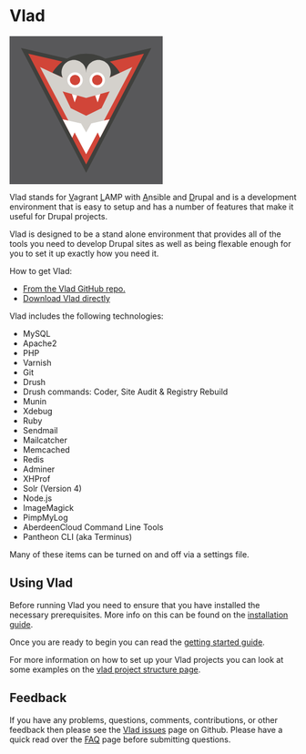 <h1>Vlad</h1>

<svg style="background-color:#58585A;padding:20px" width="229px" height="220px" viewBox="0 0 229 220" version="1.1" xmlns="http://www.w3.org/2000/svg" xmlns:xlink="http://www.w3.org/1999/xlink" xmlns:sketch="http://www.bohemiancoding.com/sketch/ns">
    <!-- Generator: Sketch 3.2.2 (9983) - http://www.bohemiancoding.com/sketch -->
    <title>Slice 1</title>
    <desc>Created with Sketch.</desc>
    <defs>
        <path id="path-1" d="M41.556,11.432 L0.233,0.057 L14.556,29.432 L41.556,42.801 L68.556,29.432 L82.879,0.057 L41.556,11.432"></path>
    </defs>
    <g id="Page-1" stroke="none" stroke-width="1" fill="none" fill-rule="evenodd" sketch:type="MSPage">
        <g id="vlad-logo" sketch:type="MSLayerGroup">
            <path d="M114.611,27.307 L0,0.626 L114.563,220 L229.006,0.651 L114.611,27.307" id="Fill-1" fill="#3F403D" sketch:type="MSShapeGroup"></path>
            <path d="M114.556,205.307 L216.122,10.64 L114.556,34.307 L12.896,10.64 L114.556,205.307" id="Fill-2" fill="#D14538" sketch:type="MSShapeGroup"></path>
            <path d="M114.556,71.838 L173.892,44.345 C161.772,24.248 139.736,10.807 114.556,10.807 C89.377,10.807 67.341,24.248 55.221,44.345 L114.556,71.838" id="Fill-3" fill="#3F403D" sketch:type="MSShapeGroup"></path>
            <path d="M155.879,52.691 L73.233,52.691 L33.556,34.307 L114.556,187.307 L195.556,34.307 L155.879,52.691" id="Fill-4" fill="#D4D1CC" sketch:type="MSShapeGroup"></path>
            <path d="M157.759,43.432 C157.759,55.375 148.078,65.057 136.134,65.057 C124.191,65.057 114.509,55.375 114.509,43.432 C114.509,31.488 124.191,21.807 136.134,21.807 C148.078,21.807 157.759,31.488 157.759,43.432" id="Fill-5" fill="#D4D1CC" sketch:type="MSShapeGroup"></path>
            <path d="M114.556,43.432 C114.556,55.375 104.875,65.057 92.931,65.057 C80.987,65.057 71.306,55.375 71.306,43.432 C71.306,31.488 80.987,21.807 92.931,21.807 C104.875,21.807 114.556,31.488 114.556,43.432" id="Fill-6" fill="#D4D1CC" sketch:type="MSShapeGroup"></path>
            <path d="M102.218,43.306 L126.218,43.306 L126.218,55.306 L102.218,55.306 L102.218,43.306 Z" id="Fill-7" fill="#D4D1CC" sketch:type="MSShapeGroup"></path>
            <path d="M108.556,56.932 C108.556,64.388 102.512,70.432 95.056,70.432 C87.6,70.432 81.556,64.388 81.556,56.932 C81.556,49.476 87.6,43.432 95.056,43.432 C102.512,43.432 108.556,49.476 108.556,56.932" id="Fill-8" fill="#FFFFFF" sketch:type="MSShapeGroup"></path>
            <path d="M104.056,56.932 C104.056,61.902 100.027,65.932 95.056,65.932 C90.085,65.932 86.056,61.902 86.056,56.932 C86.056,51.961 90.085,47.932 95.056,47.932 C100.027,47.932 104.056,51.961 104.056,56.932" id="Fill-9" fill="#D14538" sketch:type="MSShapeGroup"></path>
            <path d="M147.556,56.932 C147.556,64.388 141.512,70.432 134.056,70.432 C126.6,70.432 120.556,64.388 120.556,56.932 C120.556,49.476 126.6,43.432 134.056,43.432 C141.512,43.432 147.556,49.476 147.556,56.932" id="Fill-10" fill="#FFFFFF" sketch:type="MSShapeGroup"></path>
            <path d="M143.056,56.932 C143.056,61.902 139.027,65.932 134.056,65.932 C129.085,65.932 125.056,61.902 125.056,56.932 C125.056,51.961 129.085,47.932 134.056,47.932 C139.027,47.932 143.056,51.961 143.056,56.932" id="Fill-11" fill="#D14538" sketch:type="MSShapeGroup"></path>
            <path d="M114.556,88.432 L73.233,77.057 L87.556,106.432 L114.556,119.801 L141.556,106.432 L155.879,77.057 L114.556,88.432" id="Fill-12" fill="#D14538" sketch:type="MSShapeGroup"></path>
            <g id="Group-16" transform="translate(73.000000, 77.000000)">
                <mask id="mask-2" sketch:name="Clip 14" fill="white">
                    <use xlink:href="#path-1"></use>
                </mask>
                <g id="Clip-14"></g>
                <path d="M8.556,-20.068 L21.34,19.306 L35.556,-20.068 L8.556,-20.068" id="Fill-13" fill="#FFFFFF" sketch:type="MSShapeGroup" mask="url(#mask-2)"></path>
                <path d="M47.556,-20.068 L61.772,19.306 L74.556,-20.068 L47.556,-20.068" id="Fill-15" fill="#FFFFFF" sketch:type="MSShapeGroup" mask="url(#mask-2)"></path>
            </g>
            <path d="M155.879,125.988 L123.556,133.182 L114.556,149.12 L105.556,133.182 L73.233,126.053 L90.142,158.556 L94.34,149.12 L114.556,187.307 L134.772,149.12 L138.968,158.556 L155.879,125.988" id="Fill-17" fill="#FFFFFF" sketch:type="MSShapeGroup"></path>
        </g>
    </g>
</svg>

Vlad stands for <u>V</u>agrant <u>L</u>AMP with <u>A</u>nsible and <u>D</u>rupal and is a development environment
that is easy to setup and has a number of features that make it useful for Drupal projects.

Vlad is designed to be a stand alone environment that provides all of the tools you need to develop Drupal sites as well as being flexable enough for you to set it up exactly how you need it.

How to get Vlad:
- [From the Vlad GitHub repo.](https://github.com/hashbangcode/vlad)
- [Download Vlad directly](https://github.com/hashbangcode/vlad/archive/master.zip)

Vlad includes the following technologies:

- MySQL
- Apache2
- PHP
- Varnish
- Git
- Drush
- Drush commands: Coder, Site Audit & Registry Rebuild
- Munin
- Xdebug
- Ruby
- Sendmail
- Mailcatcher
- Memcached
- Redis
- Adminer
- XHProf
- Solr (Version 4)
- Node.js
- ImageMagick
- PimpMyLog
- AberdeenCloud Command Line Tools
- Pantheon CLI (aka Terminus)

Many of these items can be turned on and off via a settings file.

## Using Vlad

Before running Vlad you need to ensure that you have installed the necessary prerequisites. More info on this can be found on the [installation guide](usage/installation.md).

Once you are ready to begin you can read the [getting started guide](usage/getting_started.md).

For more information on how to set up your Vlad projects you can look at some examples on the [vlad project structure page](usage/project_structure.md).

## Feedback

If you have any problems, questions, comments, contributions, or other feedback then please see the [Vlad issues](https://github.com/hashbangcode/vlad/issues) page on Github. Please have a quick read over the [FAQ](project/faq.md) page before submitting questions.
